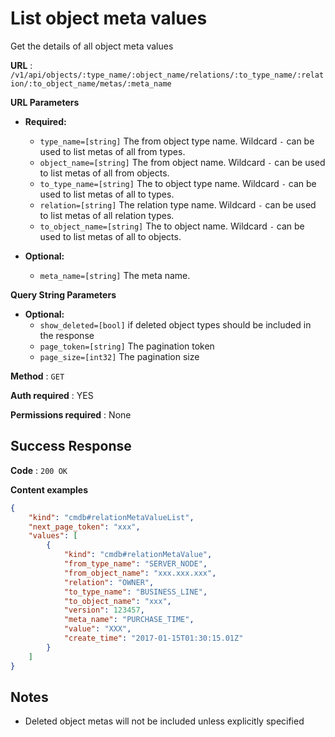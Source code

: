 # List object meta values

Get the details of all object meta values

**URL** : `/v1/api/objects/:type_name/:object_name/relations/:to_type_name/:relation/:to_object_name/metas/:meta_name`

**URL Parameters**

* **Required:**
  * `type_name=[string]` The from object type name. Wildcard `-` can be used to list metas of all from types.
  * `object_name=[string]` The from object name. Wildcard `-` can be used to list metas of all from objects.
  * `to_type_name=[string]` The to object type name. Wildcard `-` can be used to list metas of all to types.
  * `relation=[string]` The relation type name. Wildcard `-` can be used to list metas of all relation types.
  * `to_object_name=[string]` The to object name. Wildcard `-` can be used to list metas of all to objects.

* **Optional:**
  * `meta_name=[string]` The meta name.

**Query String Parameters**

* **Optional:**
  * `show_deleted=[bool]` if deleted object types should be included in the response
  * `page_token=[string]` The pagination token
  * `page_size=[int32]` The pagination size

**Method** : `GET`

**Auth required** : YES

**Permissions required** : None

## Success Response

**Code** : `200 OK`

**Content examples**

```json
{
    "kind": "cmdb#relationMetaValueList",
    "next_page_token": "xxx",
    "values": [
        {
            "kind": "cmdb#relationMetaValue",
            "from_type_name": "SERVER_NODE",
            "from_object_name": "xxx.xxx.xxx",
            "relation": "OWNER",
            "to_type_name": "BUSINESS_LINE",
            "to_object_name": "xxx",
            "version": 123457,
            "meta_name": "PURCHASE_TIME",
            "value": "XXX",
            "create_time": "2017-01-15T01:30:15.01Z"
        }
    ]
}
```

## Notes

* Deleted object metas will not be included unless explicitly specified
